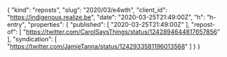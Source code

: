 {
  "kind": "reposts",
  "slug": "2020/03/e4wth",
  "client_id": "https://indigenous.realize.be",
  "date": "2020-03-25T21:49:00Z",
  "h": "h-entry",
  "properties": {
    "published": [
      "2020-03-25T21:49:00Z"
    ],
    "repost-of": [
      "https://twitter.com/CarolSaysThings/status/1242894644817657856"
    ],
    "syndication": [
      "https://twitter.com/JamieTanna/status/1242933581196013568"
    ]
  }
}
